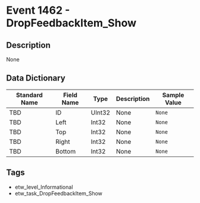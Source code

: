 # Event 1462 - DropFeedbackItem_Show

## Description
None

## Data Dictionary
|Standard Name|Field Name|Type|Description|Sample Value|
|---|---|---|---|---|
|TBD|ID|UInt32|None|`None`|
|TBD|Left|Int32|None|`None`|
|TBD|Top|Int32|None|`None`|
|TBD|Right|Int32|None|`None`|
|TBD|Bottom|Int32|None|`None`|

## Tags
* etw_level_Informational
* etw_task_DropFeedbackItem_Show